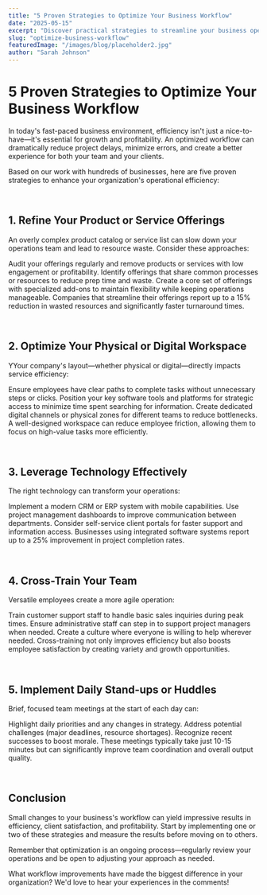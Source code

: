 ```yaml
---
title: "5 Proven Strategies to Optimize Your Business Workflow"
date: "2025-05-15"
excerpt: "Discover practical strategies to streamline your business operations, reduce delays, and enhance both team efficiency and client satisfaction."
slug: "optimize-business-workflow"
featuredImage: "/images/blog/placeholder2.jpg"
author: "Sarah Johnson"
---
```


# **5 Proven Strategies to Optimize Your Business Workflow**

In today's fast-paced business environment, efficiency isn't just a nice-to-have—it's essential for growth and profitability. An optimized workflow can dramatically reduce project delays, minimize errors, and create a better experience for both your team and your clients.

Based on our work with hundreds of businesses, here are five proven strategies to enhance your organization's operational efficiency:

&nbsp;

## **1. Refine Your Product or Service Offerings**

An overly complex product catalog or service list can slow down your operations team and lead to resource waste. Consider these approaches:

Audit your offerings regularly and remove products or services with low engagement or profitability.
Identify offerings that share common processes or resources to reduce prep time and waste.
Create a core set of offerings with specialized add-ons to maintain flexibility while keeping operations manageable.
Companies that streamline their offerings report up to a 15% reduction in wasted resources and significantly faster turnaround times.

&nbsp;

## **2. Optimize Your Physical or Digital Workspace**

YYour company's layout—whether physical or digital—directly impacts service efficiency:

Ensure employees have clear paths to complete tasks without unnecessary steps or clicks.
Position your key software tools and platforms for strategic access to minimize time spent searching for information.
Create dedicated digital channels or physical zones for different teams to reduce bottlenecks.
A well-designed workspace can reduce employee friction, allowing them to focus on high-value tasks more efficiently.

&nbsp;

## **3. Leverage Technology Effectively**

The right technology can transform your operations:

Implement a modern CRM or ERP system with mobile capabilities.
Use project management dashboards to improve communication between departments.
Consider self-service client portals for faster support and information access.
Businesses using integrated software systems report up to a 25% improvement in project completion rates.

&nbsp;

## **4. Cross-Train Your Team**

Versatile employees create a more agile operation:

Train customer support staff to handle basic sales inquiries during peak times.
Ensure administrative staff can step in to support project managers when needed.
Create a culture where everyone is willing to help wherever needed.
Cross-training not only improves efficiency but also boosts employee satisfaction by creating variety and growth opportunities.

&nbsp;

## **5. Implement Daily Stand-ups or Huddles**

Brief, focused team meetings at the start of each day can:

Highlight daily priorities and any changes in strategy.
Address potential challenges (major deadlines, resource shortages).
Recognize recent successes to boost morale.
These meetings typically take just 10-15 minutes but can significantly improve team coordination and overall output quality.

&nbsp;

## **Conclusion**

Small changes to your business's workflow can yield impressive results in efficiency, client satisfaction, and profitability. Start by implementing one or two of these strategies and measure the results before moving on to others.

Remember that optimization is an ongoing process—regularly review your operations and be open to adjusting your approach as needed.

What workflow improvements have made the biggest difference in your organization? We'd love to hear your experiences in the comments!
